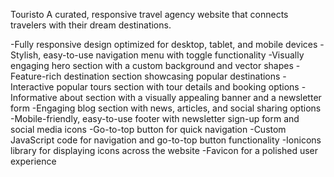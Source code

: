 
Touristo
A curated, responsive travel agency website that connects travelers with their dream destinations.

-Fully responsive design optimized for desktop, tablet, and mobile devices
-Stylish, easy-to-use navigation menu with toggle functionality
-Visually engaging hero section with a custom background and vector shapes
-Feature-rich destination section showcasing popular destinations
-Interactive popular tours section with tour details and booking options
-Informative about section with a visually appealing banner and a newsletter form
-Engaging blog section with news, articles, and social sharing options
-Mobile-friendly, easy-to-use footer with newsletter sign-up form and social media icons
-Go-to-top button for quick navigation
-Custom JavaScript code for navigation and go-to-top button functionality
-Ionicons library for displaying icons across the website
-Favicon for a polished user experience
